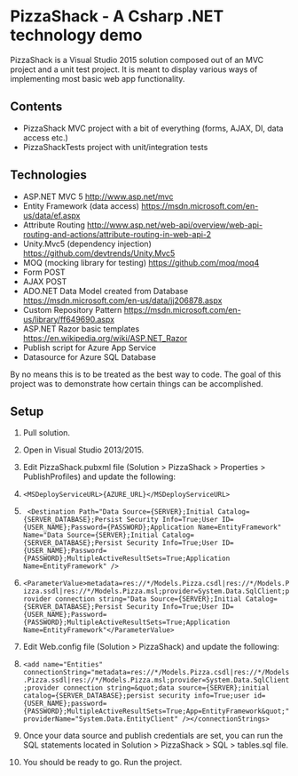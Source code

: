 # PizzaShack - A Csharp .NET technology demo
PizzaShack is a Visual Studio 2015 solution composed out of an MVC project and a unit test project.  It is meant to display various ways of implementing most basic web app functionality.

## Contents

* PizzaShack MVC project with a bit of everything (forms, AJAX, DI, data access etc.)
* PizzaShackTests project with unit/integration tests 

## Technologies
* ASP.NET MVC 5 http://www.asp.net/mvc
* Entity Framework (data access) https://msdn.microsoft.com/en-us/data/ef.aspx
* Attribute Routing http://www.asp.net/web-api/overview/web-api-routing-and-actions/attribute-routing-in-web-api-2
* Unity.Mvc5 (dependency injection) https://github.com/devtrends/Unity.Mvc5
* MOQ (mocking library for testing) https://github.com/moq/moq4
* Form POST
* AJAX POST
* ADO.NET Data Model created from Database https://msdn.microsoft.com/en-us/data/jj206878.aspx
* Custom Repository Pattern https://msdn.microsoft.com/en-us/library/ff649690.aspx
* ASP.NET Razor basic templates https://en.wikipedia.org/wiki/ASP.NET_Razor
* Publish script for Azure App Service
* Datasource for Azure SQL Database

By no means this is to be treated as the best way to code.  The goal of this project was to demonstrate how certain things can be accomplished.

## Setup

1. Pull solution.
2. Open in Visual Studio 2013/2015.
3. Edit PizzaShack.pubxml file (Solution > PizzaShack > Properties > PublishProfiles) and update the following:

  1. `<MSDeployServiceURL>{AZURE_URL}</MSDeployServiceURL>`
  
  2. ` <Destination Path="Data Source={SERVER};Initial Catalog={SERVER_DATABASE};Persist Security Info=True;User ID={USER_NAME};Password={PASSWORD};Application Name=EntityFramework" Name="Data Source={SERVER};Initial Catalog={SERVER_DATABASE};Persist Security Info=True;User ID={USER_NAME};Password={PASSWORD};MultipleActiveResultSets=True;Application Name=EntityFramework" />`
  
  3. `<ParameterValue>metadata=res://*/Models.Pizza.csdl|res://*/Models.Pizza.ssdl|res://*/Models.Pizza.msl;provider=System.Data.SqlClient;provider connection string="Data Source={SERVER};Initial Catalog={SERVER_DATABASE};Persist Security Info=True;User ID={USER_NAME};Password={PASSWORD};MultipleActiveResultSets=True;Application Name=EntityFramework"</ParameterValue>`
  
3. Edit Web.config file (Solution > PizzaShack) and update the following:

  1. `<add name="Entities" connectionString="metadata=res://*/Models.Pizza.csdl|res://*/Models.Pizza.ssdl|res://*/Models.Pizza.msl;provider=System.Data.SqlClient;provider connection string=&quot;data source={SERVER};initial catalog={SERVER_DATABASE};persist security info=True;user id={USER_NAME};password={PASSWORD};MultipleActiveResultSets=True;App=EntityFramework&quot;" providerName="System.Data.EntityClient" /></connectionStrings>`
  
5. Once your data source and publish credentials are set, you can run the SQL statements located in Solution > PizzaShack > SQL > tables.sql file.

6. You should be ready to go.  Run the project.

